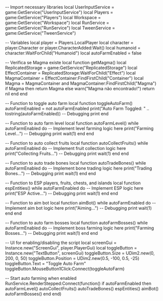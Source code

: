 -- Import necessary libraries
local UserInputService = game:GetService("UserInputService")
local Players = game:GetService("Players")
local Workspace = game:GetService("Workspace")
local RunService = game:GetService("RunService")
local TweenService = game:GetService("TweenService")

-- Variables
local player = Players.LocalPlayer
local character = player.Character or player.CharacterAdded:Wait()
local humanoid = character:WaitForChild("Humanoid")
local autoFarmEnabled = false

-- Verifica se Magma existe
local function getMagma()
    local ReplicatedStorage = game:GetService("ReplicatedStorage")
    local EffectContainer = ReplicatedStorage:WaitForChild("Effect")
    local MagmaContainer = EffectContainer:FindFirstChild("Container")
    local Magma = MagmaContainer and MagmaContainer:FindFirstChild("Magma")
    if Magma then
        return Magma
    else
        warn("Magma não encontrado!")
        return nil
    end
end

-- Function to toggle auto farm
local function toggleAutoFarm()
    autoFarmEnabled = not autoFarmEnabled
    print("Auto Farm Toggled: " .. tostring(autoFarmEnabled))  -- Debugging print
end

-- Function to auto farm level
local function autoFarmLevel()
    while autoFarmEnabled do
        -- Implement level farming logic here
        print("Farming Level...")  -- Debugging print
        wait(1)
    end
end

-- Function to auto collect fruits
local function autoCollectFruits()
    while autoFarmEnabled do
        -- Implement fruit collection logic here
        print("Collecting Fruits...")  -- Debugging print
        wait(1)
    end
end

-- Function to auto trade bones
local function autoTradeBones()
    while autoFarmEnabled do
        -- Implement bone trading logic here
        print("Trading Bones...")  -- Debugging print
        wait(1)
    end
end

-- Function to ESP players, fruits, chests, and islands
local function espEntities()
    while autoFarmEnabled do
        -- Implement ESP logic here
        print("ESP Active...")  -- Debugging print
        wait(1)
    end
end

-- Function to aim bot
local function aimBot()
    while autoFarmEnabled do
        -- Implement aim bot logic here
        print("Aiming...")  -- Debugging print
        wait(1)
    end
end

-- Function to auto farm bosses
local function autoFarmBosses()
    while autoFarmEnabled do
        -- Implement boss farming logic here
        print("Farming Bosses...")  -- Debugging print
        wait(1)
    end
end

-- UI for enabling/disabling the script
local screenGui = Instance.new("ScreenGui", player.PlayerGui)
local toggleButton = Instance.new("TextButton", screenGui)
toggleButton.Size = UDim2.new(0, 200, 0, 50)
toggleButton.Position = UDim2.new(0.5, -100, 0.5, -25)
toggleButton.Text = "Toggle Auto Farm"
toggleButton.MouseButton1Click:Connect(toggleAutoFarm)

-- Start auto farming when enabled
RunService.RenderStepped:Connect(function()
    if autoFarmEnabled then
        autoFarmLevel()
        autoCollectFruits()
        autoTradeBones()
        espEntities()
        aimBot()
        autoFarmBosses()
    end
end)
